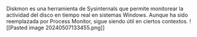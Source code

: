Diskmon es una herramienta de Sysinternals que permite monitorear la actividad del disco en tiempo real en sistemas Windows. Aunque ha sido reemplazada por Process Monitor, sigue siendo útil en ciertos contextos.
![[Pasted image 20240507133455.png]]
